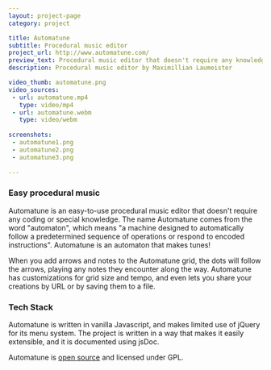 ```yaml
---
layout: project-page
category: project

title: Automatune
subtitle: Procedural music editor
project_url: http://www.automatune.com/
preview_text: Procedural music editor that doesn't require any knowledge of coding
description: Procedural music editor by Maximillian Laumeister

video_thumb: automatune.png
video_sources:
 - url: automatune.mp4
   type: video/mp4
 - url: automatune.webm
   type: video/webm
   
screenshots:
 - automatune1.png
 - automatune2.png
 - automatune3.png
   
---
```


### Easy procedural music

Automatune is an easy-to-use procedural music editor that doesn't require any coding or special knowledge. The name Automatune comes from the word "automaton", which means "a machine designed to automatically follow a predetermined sequence of operations or respond to encoded instructions". Automatune is an automaton that makes tunes!

When you add arrows and notes to the Automatune grid, the dots will follow the arrows, playing any notes they encounter along the way. Automatune has customizations for grid size and tempo, and even lets you share your creations by URL or by saving them to a file.

### Tech Stack

Automatune is written in vanilla Javascript, and makes limited use of jQuery for its menu system. The project is written in a way that makes it easily extensible, and it is documented using jsDoc.

Automatune is [open source](https://github.com/MaxLaumeister/automatune) and licensed under GPL.

